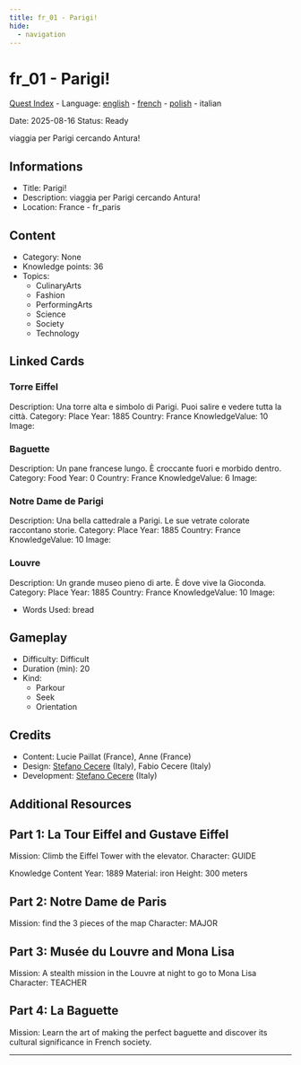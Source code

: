 ```yaml
---
title: fr_01 - Parigi!
hide:
  - navigation
---
```


# fr_01 - Parigi!
[Quest Index](./index.it.md) - Language: [english](./fr_01.md) - [french](./fr_01.fr.md) - [polish](./fr_01.pl.md) - italian

Date: 2025-08-16
Status: Ready

viaggia per Parigi cercando Antura!

## Informations

- Title: Parigi!
- Description: viaggia per Parigi cercando Antura!
- Location: France - fr_paris
## Content
- Category: None
- Knowledge points: 36
- Topics:
  - CulinaryArts
  - Fashion
  - PerformingArts
  - Science
  - Society
  - Technology

## Linked Cards
### Torre Eiffel
Description: Una torre alta e simbolo di Parigi. Puoi salire e vedere tutta la città.
Category: Place
Year: 1885
Country: France
KnowledgeValue: 10
Image: 

### Baguette
Description: Un pane francese lungo. È croccante fuori e morbido dentro.
Category: Food
Year: 0
Country: France
KnowledgeValue: 6
Image: 

### Notre Dame de Parigi
Description: Una bella cattedrale a Parigi. Le sue vetrate colorate raccontano storie.
Category: Place
Year: 1885
Country: France
KnowledgeValue: 10
Image: 

### Louvre
Description: Un grande museo pieno di arte. È dove vive la Gioconda.
Category: Place
Year: 1885
Country: France
KnowledgeValue: 10
Image: 

- Words Used: bread
## Gameplay
- Difficulty: Difficult
- Duration (min): 20
- Kind:
  - Parkour
  - Seek
  - Orientation
## Credits
- Content: Lucie Paillat (France), Anne (France)
- Design: [Stefano Cecere](https://stefanocecere.com) (Italy), Fabio Cecere (Italy)
- Development: [Stefano Cecere](https://stefanocecere.com) (Italy)

## Additional Resources


## Part 1: La Tour Eiffel and Gustave Eiffel
Mission: Climb the Eiffel Tower with the elevator.
Character: GUIDE

Knowledge Content
Year: 1889
Material: iron
Height: 300 meters

## Part 2: Notre Dame de Paris
Mission: find the 3 pieces of the map
Character: MAJOR

## Part 3: Musée du Louvre and Mona Lisa
Mission: A stealth mission in the Louvre at night to go to Mona Lisa
Character: TEACHER

## Part 4: La Baguette
Mission: Learn the art of making the perfect baguette and discover its cultural significance in French society.


---

